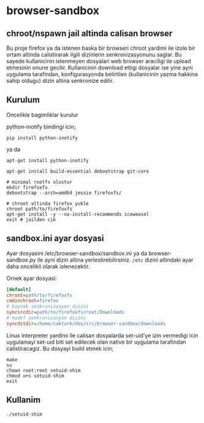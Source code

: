 browser-sandbox
===============

chroot/nspawn jail altinda calisan browser
------------------------------------------
Bu proje firefox ya da istenen baska bir browseri chroot yardimi ile
izole bir ortam altinda calistirarak ilgili dizinlerin senkronizasyonunu
saglar. Bu sayede kullanicinin istenmeyen dosyalari web browser araciligi
ile upload etmesinin onune gecilir. Kullanicinin download ettigi dosyalar
ise yine ayni uygulama tarafindan, konfigurasyonda belirtilen (kullanicinin
yazma hakkina sahip oldugu) dizin altina senkronize edilir.

Kurulum
-------
Oncelikle bagimliklar kurulur

python-inotify bindingi icin;

```shell
pip install python-inotify

```
ya da

```shell
apt-get install python-inotify

```


```shell
apt-get install build-essential debootstrap git-core

# minimal rootfs olustur
mkdir firefoxfs
debootstrap --arch=amd64 jessie firefoxfs/

# chroot altinda firefox yukle
chroot path/to/firefoxfs
apt-get install -y --no-install-recommends iceweasel
exit # jailden cik

```
sandbox.ini ayar dosyasi
------------------------
Ayar dosyasini /etc/browser-sandbox/sandbox.ini ya da browser-sandbox.py
ile ayni dizin altina yerlestirebilirsiniz. ```/etc``` dizini altindaki
ayar daha oncelikli olarak islenecektir.

Ornek ayar dosyasi:

```ini
[default]
chroot=path/to/firefoxfs
cmdinchroot=firefox
# kaynak senkronizasyon dizini
syncsrcdir=path/to/firefoxfs/root/Downloads
# hedef senkronizasyon dizini
syncdstdir=/home/cakturk/dev/src/browser-sandbox/downloads

```

Linux interpreter yardimi ile calisan dosyalarda set-uid'ye izin
vermedigi icin uygulamayi set-uid biti set edilecek olan native bir
uygulama tarafindan calistiracagiz. Bu dosyayi build etmek icin;


```shell
make
su
chown root:root setuid-shim
chmod u+s setuid-shim
exit

```

Kullanim
--------

```shell
./setuid-shim

```
